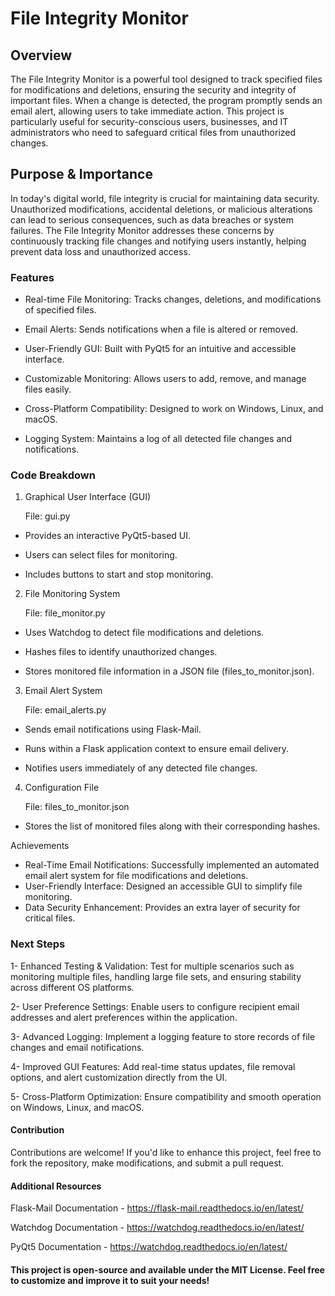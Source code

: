 # File Integrity Monitor

## Overview

The File Integrity Monitor is a powerful tool designed to track specified files for modifications and deletions, ensuring the security and integrity of important files. When a change is detected, the program promptly sends an email alert, allowing users to take immediate action. This project is particularly useful for security-conscious users, businesses, and IT administrators who need to safeguard critical files from unauthorized changes.

## Purpose & Importance

In today's digital world, file integrity is crucial for maintaining data security. Unauthorized modifications, accidental deletions, or malicious alterations can lead to serious consequences, such as data breaches or system failures. The File Integrity Monitor addresses these concerns by continuously tracking file changes and notifying users instantly, helping prevent data loss and unauthorized access.

### Features

* Real-time File Monitoring: Tracks changes, deletions, and modifications of specified files.

* Email Alerts: Sends notifications when a file is altered or removed.

* User-Friendly GUI: Built with PyQt5 for an intuitive and accessible interface.

* Customizable Monitoring: Allows users to add, remove, and manage files easily.

* Cross-Platform Compatibility: Designed to work on Windows, Linux, and macOS.

* Logging System: Maintains a log of all detected file changes and notifications.

### Code Breakdown

1. Graphical User Interface (GUI)

   File: gui.py

* Provides an interactive PyQt5-based UI.

* Users can select files for monitoring.

* Includes buttons to start and stop monitoring.

2. File Monitoring System

   File: file_monitor.py

* Uses Watchdog to detect file modifications and deletions.

* Hashes files to identify unauthorized changes.

* Stores monitored file information in a JSON file (files_to_monitor.json).

3. Email Alert System

   File: email_alerts.py

* Sends email notifications using Flask-Mail.

* Runs within a Flask application context to ensure email delivery.

* Notifies users immediately of any detected file changes.

4. Configuration File

   File: files_to_monitor.json
 
* Stores the list of monitored files along with their corresponding hashes.

Achievements

* Real-Time Email Notifications: Successfully implemented an automated email alert system for file modifications and deletions.
* User-Friendly Interface: Designed an accessible GUI to simplify file monitoring.
* Data Security Enhancement: Provides an extra layer of security for critical files.

### Next Steps

1- Enhanced Testing & Validation: Test for multiple scenarios such as monitoring multiple files, handling large file sets, and ensuring stability across different OS platforms.

2- User Preference Settings: Enable users to configure recipient email addresses and alert preferences within the application.

3- Advanced Logging: Implement a logging feature to store records of file changes and email notifications.

4- Improved GUI Features: Add real-time status updates, file removal options, and alert customization directly from the UI.

5- Cross-Platform Optimization: Ensure compatibility and smooth operation on Windows, Linux, and macOS.

#### Contribution 

Contributions are welcome! If you'd like to enhance this project, feel free to fork the repository, make modifications, and submit a pull request.

#### Additional Resources

Flask-Mail Documentation - https://flask-mail.readthedocs.io/en/latest/

Watchdog Documentation - https://watchdog.readthedocs.io/en/latest/

PyQt5 Documentation - https://watchdog.readthedocs.io/en/latest/

#### This project is open-source and available under the MIT License. Feel free to customize and improve it to suit your needs! ###

